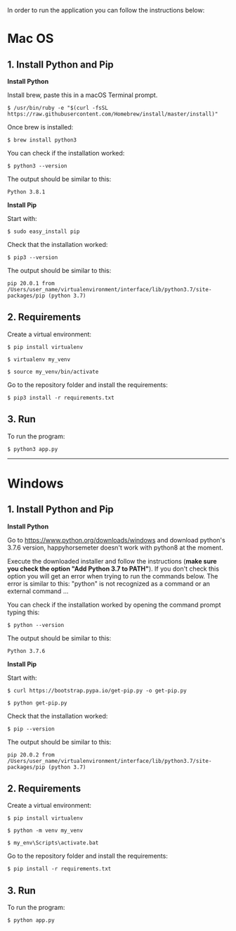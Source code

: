 In order to run the application you can follow the instructions below:

# Mac OS

## 1. Install Python and Pip

**Install Python**

Install brew, paste this in a macOS Terminal prompt.
    
    $ /usr/bin/ruby -e "$(curl -fsSL https://raw.githubusercontent.com/Homebrew/install/master/install)"

Once brew is installed:
    
    $ brew install python3
    
You can check if the installation worked:
    
    $ python3 --version
    
The output should be similar to this:
    
    Python 3.8.1


**Install Pip**

Start with:

    $ sudo easy_install pip
    
Check that the installation worked:
    
    $ pip3 --version
    
The output should be similar to this:
    
    pip 20.0.1 from /Users/user_name/virtualenvironment/interface/lib/python3.7/site-packages/pip (python 3.7)
    
    
## 2. Requirements

Create a virtual environment:

    $ pip install virtualenv
    
    $ virtualenv my_venv
    
    $ source my_venv/bin/activate

Go to the repository folder and install the requirements:
    
    $ pip3 install -r requirements.txt
   

## 3. Run 

To run the program:
    
    $ python3 app.py
    
    
------------------------------


# Windows

## 1. Install Python and Pip

**Install Python**

Go to https://www.python.org/downloads/windows and download python's 3.7.6 version, happyhorsemeter doesn't work with python8 at the moment.

Execute the downloaded installer and follow the instructions (**make sure you check the option "Add Python 3.7 to PATH"**). 
If you don't check this option you will get an error when trying to run the commands below. The error is similar to this: "python" is not recognized as a command or an external command ...


You can check if the installation worked by opening the command prompt typing this:
    
    $ python --version
    
The output should be similar to this:
    
    Python 3.7.6
    

**Install Pip**

Start with:

    $ curl https://bootstrap.pypa.io/get-pip.py -o get-pip.py
    
    $ python get-pip.py
    
Check that the installation worked:
    
    $ pip --version
    
The output should be similar to this:
    
    pip 20.0.2 from /Users/user_name/virtualenvironment/interface/lib/python3.7/site-packages/pip (python 3.7)
    
    
## 2. Requirements

Create a virtual environment:

    $ pip install virtualenv
    
    $ python -m venv my_venv
    
    $ my_env\Scripts\activate.bat

Go to the repository folder and install the requirements:
    
    $ pip install -r requirements.txt
   

## 3. Run 

To run the program:
    
    $ python app.py

